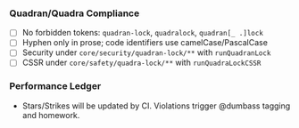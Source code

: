 ### Quadran/Quadra Compliance
- [ ] No forbidden tokens: `quadran-lock`, `quadralock`, `quadran[_ .]lock`
- [ ] Hyphen only in prose; code identifiers use camelCase/PascalCase
- [ ] Security under `core/security/quadran-lock/**` with `runQuadranLock`
- [ ] CSSR under `core/safety/quadra-lock/**` with `runQuadraLockCSSR`

### Performance Ledger
- Stars/Strikes will be updated by CI. Violations trigger @dumbass tagging and homework.